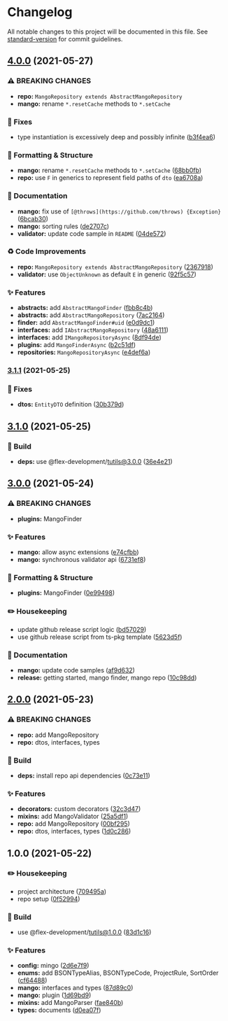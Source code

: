 # Changelog

All notable changes to this project will be documented in this file. See [standard-version](https://github.com/conventional-changelog/standard-version) for commit guidelines.

## [4.0.0](https://github.com/flex-development/mango/compare/v3.1.1...v4.0.0) (2021-05-27)


### ⚠ BREAKING CHANGES

* **repo:** `MangoRepository extends AbstractMangoRepository`
* **mango:** rename `*.resetCache` methods to `*.setCache`

### :bug: Fixes

* type instantiation is excessively deep and possibly infinite ([b3f4ea6](https://github.com/flex-development/mango/commit/b3f4ea6df5ad4060c0e84b9e32d1759512461b56))


### :nail_care: Formatting & Structure

* **mango:** rename `*.resetCache` methods to `*.setCache` ([68bb0fb](https://github.com/flex-development/mango/commit/68bb0fb598fb46dbda700b552c5d81b72b6e4a20))
* **repo:** use `F` in generics to represent field paths of `dto` ([ea6708a](https://github.com/flex-development/mango/commit/ea6708aafb994c1049968aaf9ba2cb4980ff7642))


### :book: Documentation

* **mango:** fix use of `[@throws](https://github.com/throws) {Exception}` ([6bcab30](https://github.com/flex-development/mango/commit/6bcab30eb2d77305e97cdf54d2dd6717e1db1e98))
* **mango:** sorting rules ([de2707c](https://github.com/flex-development/mango/commit/de2707c1d92f3127f6a8cf460eb92db9263d1953))
* **validator:** update code sample in `README` ([04de572](https://github.com/flex-development/mango/commit/04de572d38d50e3a5dc2e43c3055af467ccb4bea))


### :recycle: Code Improvements

* **repo:** `MangoRepository extends AbstractMangoRepository` ([2367918](https://github.com/flex-development/mango/commit/2367918751b6cc91faf317436d00ee0148f51590))
* **validator:** use `ObjectUnknown` as default `E` in generic ([92f5c57](https://github.com/flex-development/mango/commit/92f5c577f930a8c8f0506347cea8a248ae8c8782))


### :sparkles: Features

* **abstracts:** add `AbstractMangoFinder` ([fbb8c4b](https://github.com/flex-development/mango/commit/fbb8c4b74b8f8b02aa7cac1446434f3629c0cad8))
* **abstracts:** add `AbstractMangoRepository` ([7ac2164](https://github.com/flex-development/mango/commit/7ac21647b13359abd568b34d6d08cdbb20888857))
* **finder:** add `AbstractMangoFinder#uid` ([e0d9dc1](https://github.com/flex-development/mango/commit/e0d9dc1646bb610ea0976341e1027c35dc3cc148))
* **interfaces:** add `IAbstractMangoRepository` ([48a6111](https://github.com/flex-development/mango/commit/48a61113bb42bca75933fba01e4be110ce8c7102))
* **interfaces:** add `IMangoRepositoryAsync` ([8df94de](https://github.com/flex-development/mango/commit/8df94deba66d8e49a16b3a3619b2744913f6b2ca))
* **plugins:** add `MangoFinderAsync` ([b2c51df](https://github.com/flex-development/mango/commit/b2c51dfe00eeb5c23f60806f429353962ee1c6b3))
* **repositories:** `MangoRepositoryAsync` ([e4def6a](https://github.com/flex-development/mango/commit/e4def6a749935325e0f33277f71fbd20e8e335e3))

### [3.1.1](https://github.com/flex-development/mango/compare/v3.1.0...v3.1.1) (2021-05-25)


### :bug: Fixes

* **dtos:** `EntityDTO` definition ([30b379d](https://github.com/flex-development/mango/commit/30b379da1ca83fdd5aed54c62d35cfa71ec52593))

## [3.1.0](https://github.com/flex-development/mango/compare/v3.0.0...v3.1.0) (2021-05-25)


### :hammer: Build

* **deps:** use @flex-development/tutils@3.0.0 ([36e4e21](https://github.com/flex-development/mango/commit/36e4e21858c407b36e6234f21a1174bd09994bac))

## [3.0.0](https://github.com/flex-development/mango/compare/v2.0.0...v3.0.0) (2021-05-24)


### ⚠ BREAKING CHANGES

* **plugins:** MangoFinder

### :sparkles: Features

* **mango:** allow async extensions ([e74cfbb](https://github.com/flex-development/mango/commit/e74cfbb9b5a991704854a5c6e50f58d6cb39be30))
* **mango:** synchronous validator api ([6731ef8](https://github.com/flex-development/mango/commit/6731ef8a6e87c1815ad184e48ca16916f8c58c36))


### :nail_care: Formatting & Structure

* **plugins:** MangoFinder ([0e99498](https://github.com/flex-development/mango/commit/0e99498003b5ffe03bfe496194f981ca5e97d07f))


### :pencil2: Housekeeping

* update github release script logic ([bd57029](https://github.com/flex-development/mango/commit/bd57029961f9b1eba0d12b49bff6b4ff332b6ca4))
* use github release script from ts-pkg template ([5623d5f](https://github.com/flex-development/mango/commit/5623d5ff4f681712c64da0e2006df299b433478c))


### :book: Documentation

* **mango:** update code samples ([af9d632](https://github.com/flex-development/mango/commit/af9d632191d83d60ca4b15308fc3ebaf655a3288))
* **release:** getting started, mango finder, mango repo ([10c98dd](https://github.com/flex-development/mango/commit/10c98dd7805c1a4378529f9b64eeeaae731a00e3))

## [2.0.0](https://github.com/flex-development/mango/compare/v1.0.0...v2.0.0) (2021-05-23)


### ⚠ BREAKING CHANGES

* **repo:** add MangoRepository
* **repo:** dtos, interfaces, types

### :hammer: Build

* **deps:** install repo api dependencies ([0c73e11](https://github.com/flex-development/mango/commit/0c73e11351468c6613560ea08d66d3c97a3ddee5))


### :sparkles: Features

* **decorators:** custom decorators ([32c3d47](https://github.com/flex-development/mango/commit/32c3d4767e7e8db90ca1a38381db55876cbfc2bc))
* **mixins:** add MangoValidator ([25a5df1](https://github.com/flex-development/mango/commit/25a5df10d69cc157b94215f2d794b61fb6a97b6c))
* **repo:** add MangoRepository ([00bf295](https://github.com/flex-development/mango/commit/00bf2958b8a68b81b97a1a695fa6f6d97ccef868))
* **repo:** dtos, interfaces, types ([1d0c286](https://github.com/flex-development/mango/commit/1d0c28660da03a92509c21016c9f99ab2b73cf62))

## 1.0.0 (2021-05-22)


### :pencil2: Housekeeping

* project architecture ([709495a](https://github.com/flex-development/mango/commit/709495a0a287dddda14dbff83ea69e641fe07751))
* repo setup ([0f52994](https://github.com/flex-development/mango/commit/0f52994793364b07a60d0b2c6aa8e46fa9952b59))


### :hammer: Build

* use @flex-development/tutils@1.0.0 ([83d1c16](https://github.com/flex-development/mango/commit/83d1c16a13814d8fd1cc212a38e58e0032703da4))


### :sparkles: Features

* **config:** mingo ([2d6e7f9](https://github.com/flex-development/mango/commit/2d6e7f9dd6509d378a92bd789f740b2200d903bb))
* **enums:** add BSONTypeAlias, BSONTypeCode, ProjectRule, SortOrder ([cf64488](https://github.com/flex-development/mango/commit/cf6448896b78dc4ad4494c37e0b5b1cf466ef84c))
* **mango:** interfaces and types ([87d89c0](https://github.com/flex-development/mango/commit/87d89c02043eb37a26f685d9430140e0a435e008))
* **mango:** plugin ([1d69bd9](https://github.com/flex-development/mango/commit/1d69bd9beb5e09bfa611287003c424980ffcdb7d))
* **mixins:** add MangoParser ([fae840b](https://github.com/flex-development/mango/commit/fae840b6fec386c7a10391e29dd97e6d80c62843))
* **types:** documents ([d0ea07f](https://github.com/flex-development/mango/commit/d0ea07f80a0f6aad96cab32ec3acd9e060f487f2))
